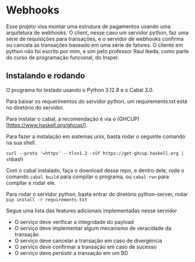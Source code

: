 # Webhooks
Esse projeto visa montar uma estrutura de pagamentos usando uma arquitetura de webhooks. O client, nesse caso um servidor python, faz uma série de requisições para transações, e o servidor de webhooks confirma ou cancela as transações baseado em uma série de fatores. O cliente em python não foi escrito por mim, e sim pelo professor Raul Ikeda, como parte do curso de programação funcional, do Insper.


## Instalando e rodando

O programa foi testado usando o Python 3.12.8 e o Cabal 3.0.

Para baixar os requerimentos do servidor python, um requirements.txt está no diretório do servidor.

Para instalar o cabal, a recomendação é via o (GHCUP)[https://www.haskell.org/ghcup/].

Para fazer a instalação em sistemas unix, basta rodar o seguinte comando na sua shell.

```curl --proto '=https' --tlsv1.2 -sSf https://get-ghcup.haskell.org | sh```bash

Com o cabal instalado, faça o download desse repo, e dentro dele, rode o comando 
```cabal build``` para compilar o programa, ou ```cabal run``` para compilar e rodar ele.

Para rodar o servidor python, basta entrar do diretório python-server, rodar ```pip install -r requirements.txt```

Segue uma lista das features adicionais implementadas nesse servidor
- O serviço deve verificar a integridade do payload
- O serviço deve implementar algum mecanismo de veracidade da transação
- O serviço deve cancelar a transação em caso de divergência
- O serviço deve confirmar a transação em caso de sucesso
- O serviço deve persistir a transação em um BD
